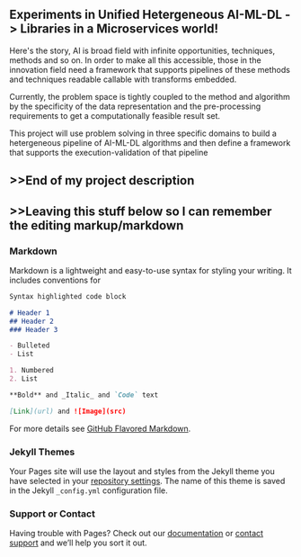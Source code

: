 ## Experiments in Unified Hetergeneous AI-ML-DL -> Libraries in a Microservices world!

Here's the story, AI is broad field with infinite opportunities, techniques, methods and so on.  In order to make all this accessible, those in the innovation field need a framework that supports pipelines of these methods and techniques readable callable with transforms embedded.  

Currently, the problem space is tightly coupled to the method and algorithm by the specificity of the data representation and the pre-processing requirements to get a computationally feasible result set.

This project will use problem solving in three specific domains to build a hetergeneous pipeline of AI-ML-DL algorithms and then define a framework that supports the execution-validation of that pipeline

## >>End of my project description

## >>Leaving this stuff below so I can remember the editing markup/markdown

### Markdown

Markdown is a lightweight and easy-to-use syntax for styling your writing. It includes conventions for

```markdown
Syntax highlighted code block

# Header 1
## Header 2
### Header 3

- Bulleted
- List

1. Numbered
2. List

**Bold** and _Italic_ and `Code` text

[Link](url) and ![Image](src)
```

For more details see [GitHub Flavored Markdown](https://guides.github.com/features/mastering-markdown/).

### Jekyll Themes

Your Pages site will use the layout and styles from the Jekyll theme you have selected in your [repository settings](https://github.com/kllawson/experiments-ml/settings). The name of this theme is saved in the Jekyll `_config.yml` configuration file.

### Support or Contact

Having trouble with Pages? Check out our [documentation](https://help.github.com/categories/github-pages-basics/) or [contact support](https://github.com/contact) and we’ll help you sort it out.
